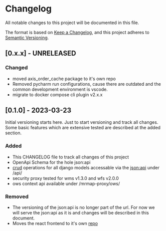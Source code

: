 # Changelog

All notable changes to this project will be documented in this file.

The format is based on [Keep a Changelog](https://keepachangelog.com/en/1.0.0/),
and this project adheres to [Semantic Versioning](https://semver.org/spec/v2.0.0.html).

## [0.x.x] - UNRELEASED


### Changed
- moved axis_order_cache package to it's own repo
- Removed pycharm run configurations, cause there are outdated and the common development environment is vscode.
- migrate to docker compose cli plugin v2.x.x

## [0.1.0] - 2023-03-23

Initial versioning starts here. Just to start versioning and track all changes. Some basic features which are extensive tested are described at the added section.

### Added

- This CHANGELOG file to track all changes of this project
- OpenApi Schema for the hole json:api
- [crud](https://de.wikipedia.org/wiki/CRUD) operations for all django models accessable via the [json:api](https://jsonapi.org/) under /api/
- security proxy tested for wms v1.3.0 and wfs v2.0.0
- ows context api available under /mrmap-proxy/ows/


### Removed

- The versioning of the json:api is no longer part of the url. For now we will serve the json:api as it is and changes will be described in this document.
- Moves the react frontend to it's own [repo](https://github.com/mrmap-community/mrmap-react-frontend)